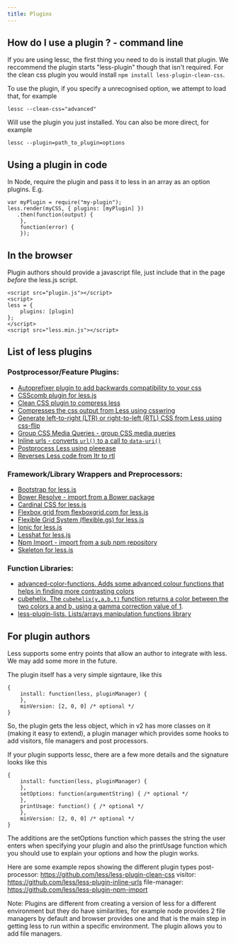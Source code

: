 ```yaml
---
title: Plugins
---
```


How do I use a plugin ? - command line
--------------------------------------

If you are using lessc, the first thing you need to do is install that plugin. We reccommend the plugin starts "less-plugin" though that isn't required. For the clean css plugin you would install `npm install less-plugin-clean-css`.

To use the plugin, if you specify a unrecognised option, we attempt to load that, for example
```
lessc --clean-css="advanced"
```

Will use the plugin you just installed. You can also be more direct, for example

```
lessc --plugin=path_to_plugin=options
```

Using a plugin in code
----------------------

In Node, require the plugin and pass it to less in an array as an option plugins. E.g.

```
var myPlugin = require("my-plugin");
less.render(myCSS, { plugins: [myPlugin] })
   .then(function(output) {
    },
    function(error) {
    });
```

In the browser
-------------------

Plugin authors should provide a javascript file, just include that in the page *before* the less.js script.

```
<script src="plugin.js"></script>
<script>
less = { 
    plugins: [plugin]
};
</script>  
<script src="less.min.js"></script>
```

List of less plugins
--------------------

### Postprocessor/Feature Plugins:
 - [Autoprefixer plugin to add backwards compatibility to your css](https://github.com/less/less-plugin-autoprefix)
 - [CSScomb plugin for less.js](https://github.com/bassjobsen/less-plugin-csscomb/)
 - [Clean CSS plugin to compress less](https://github.com/less/less-plugin-clean-css)
 - [Compresses the css output from Less using csswring](https://github.com/bassjobsen/less-plugin-csswring)
 - [Generate left-to-right (LTR) or right-to-left (RTL) CSS from Less using css-flip](https://github.com/bassjobsen/less-plugin-css-flip)
 - [Group CSS Media Queries - group CSS media queries](https://github.com/bassjobsen/less-plugin-group-css-media-queries)
 - [Inline urls - converts `url()` to a call to `data-uri()`](https://github.com/less/less-plugin-inline-urls)
 - [Postprocess Less using pleeease](https://github.com/bassjobsen/less-plugin-pleeease)
 - [Reverses Less code from ltr to rtl](https://github.com/less/less-plugin-rtl)
 
### Framework/Library Wrappers and Preprocessors:
 - [Bootstrap for less.js](https://github.com/bassjobsen/less-plugin-bootstrap/)
 - [Bower Resolve - import from a Bower package](https://github.com/Mercateo/less-plugin-bower-resolve)
 - [Cardinal CSS for less.js](https://github.com/bassjobsen/less-plugin-cardinal)
 - [Flexbox grid from flexboxgrid.com for less.js](https://github.com/bassjobsen/less-plugin-flexboxgrid) 
 - [Flexible Grid System (flexible.gs) for less.js ](https://github.com/bassjobsen/less-plugin-flexiblegs)
 - [Ionic for less.js](https://github.com/bassjobsen/less-plugin-ionic)
 - [Lesshat for less.js](https://github.com/bassjobsen/less-plugin-lesshat/)
 - [Npm Import - import from a sub npm repository](https://github.com/less/less-plugin-npm-import)
 - [Skeleton for less.js](https://github.com/bassjobsen/less-plugin-skeleton)

### Function Libraries:
 - [advanced-color-functions. Adds some advanced colour functions that helps in finding more contrasting colors](https://github.com/less/less-plugin-advanced-color-functions/)
 - [cubehelix. The `cubehelix(y,a,b,t)` function returns a color between the two colors a and b, using a gamma correction value of 1](https://github.com/bassjobsen/less-plugin-cubehelix).
 - [less-plugin-lists. Lists/arrays manipulation functions library](https://github.com/seven-phases-max/less-plugin-lists)


For plugin authors
--------------------------

Less supports some entry points that allow an author to integrate with less. We may add some more in the future.

The plugin itself has a very simple signtaure, like this
```
{
    install: function(less, pluginManager) {
    },
    minVersion: [2, 0, 0] /* optional */
}
```
So, the plugin gets the less object, which in v2 has more classes on it (making it easy to extend), a plugin manager which provides some hooks to add visitors, file managers and post processors.

If your plugin supports lessc, there are a few more details and the signature looks like this

```
{
    install: function(less, pluginManager) {
    },
    setOptions: function(argumentString) { /* optional */
    },
    printUsage: function() { /* optional */
    },
    minVersion: [2, 0, 0] /* optional */
}
```
The additions are the setOptions function which passes the string the user enters when specifying your plugin and also the printUsage function which you should use to explain your options and how the plugin works.

Here are some example repos showing the different plugin types
post-processor: https://github.com/less/less-plugin-clean-css
visitor: https://github.com/less/less-plugin-inline-urls
file-manager: https://github.com/less/less-plugin-npm-import

Note: Plugins are different from creating a version of less for a different environment but they do have similarities, for example node provides 2 file managers by default and browser provides one and that is the main step in getting less to run within a specific environment. The plugin allows you to add file managers.
